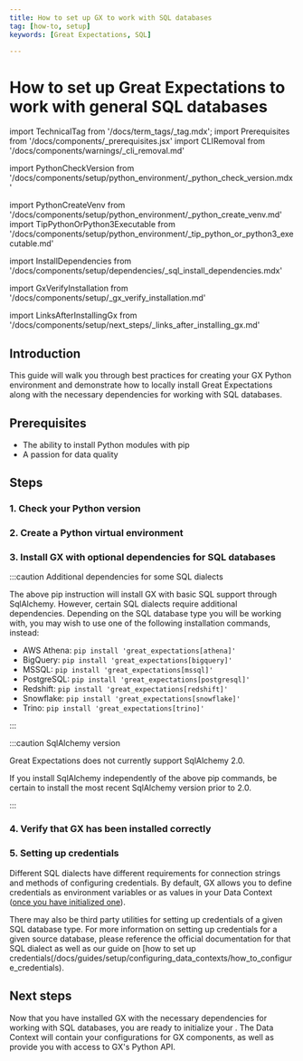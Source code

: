 ```yaml
---
title: How to set up GX to work with SQL databases
tag: [how-to, setup]
keywords: [Great Expectations, SQL]

---
```


# How to set up Great Expectations to work with general SQL databases

import TechnicalTag from '/docs/term_tags/_tag.mdx';
import Prerequisites from '/docs/components/_prerequisites.jsx'
import CLIRemoval from '/docs/components/warnings/_cli_removal.md'

<!-- ## Prerequisites -->

<!-- ### 1. Check your Python version -->
import PythonCheckVersion from '/docs/components/setup/python_environment/_python_check_version.mdx'

<!-- ### 2. Create a Python virtual environment -->
import PythonCreateVenv from '/docs/components/setup/python_environment/_python_create_venv.md'
import TipPythonOrPython3Executable from '/docs/components/setup/python_environment/_tip_python_or_python3_executable.md'

<!-- ### 3. Install GX with optional dependencies for databases -->
import InstallDependencies from '/docs/components/setup/dependencies/_sql_install_dependencies.mdx'

<!-- ### 4. Verify that GX has been installed correctly -->
import GxVerifyInstallation from '/docs/components/setup/_gx_verify_installation.md'

<!-- ## Next steps -->
import LinksAfterInstallingGx from '/docs/components/setup/next_steps/_links_after_installing_gx.md'


## Introduction

This guide will walk you through best practices for creating your GX Python environment and demonstrate how to locally install Great Expectations along with the necessary dependencies for working with SQL databases.

## Prerequisites

<Prerequisites requirePython = {true} requireInstallation = {false} requireDataContext = {false} requireSourceData = {null} requireDatasource = {false} requireExpectationSuite = {false}>

- The ability to install Python modules with pip
- A passion for data quality

</Prerequisites>

## Steps

### 1. Check your Python version

<PythonCheckVersion />

<TipPythonOrPython3Executable />

### 2. Create a Python virtual environment

<PythonCreateVenv />

### 3. Install GX with optional dependencies for SQL databases

<InstallDependencies install_key="sqlalchemy" database_name="SQL databases"/>

:::caution Additional dependencies for some SQL dialects

The above pip instruction will install GX with basic SQL support through SqlAlchemy.  However, certain SQL dialects require additional dependencies.  Depending on the SQL database type you will be working with, you may wish to use one of the following installation commands, instead:

- AWS Athena: `pip install 'great_expectations[athena]'`
- BigQuery: `pip install 'great_expectations[bigquery]'`
- MSSQL: `pip install 'great_expectations[mssql]'`
- PostgreSQL: `pip install 'great_expectations[postgresql]'`
- Redshift: `pip install 'great_expectations[redshift]'`
- Snowflake: `pip install 'great_expectations[snowflake]'`
- Trino: `pip install 'great_expectations[trino]'`

:::

:::caution SqlAlchemy version

Great Expectations does not currently support SqlAlchemy 2.0.

If you install SqlAlchemy independently of the above pip commands, be certain to install the most recent SqlAlchemy version prior to 2.0.

:::

### 4. Verify that GX has been installed correctly

<GxVerifyInstallation />

### 5. Setting up credentials

Different SQL dialects have different requirements for connection strings and methods of configuring credentials.  By default, GX allows you to define credentials as environment variables or as values in your Data Context ([once you have initialized one](/docs/guides/setup/configuring_data_contexts/how_to_configure_a_new_data_context_with_the_cli)).

There may also be third party utilities for setting up credentials of a given SQL database type.  For more information on setting up credentials for a given source database, please reference the official documentation for that SQL dialect as well as our guide on [how to set up credentials(/docs/guides/setup/configuring_data_contexts/how_to_configure_credentials).

## Next steps

Now that you have installed GX with the necessary dependencies for working with SQL databases, you are ready to initialize your <TechnicalTag tag="data_context" text="Data Context" />.  The Data Context will contain your configurations for GX components, as well as provide you with access to GX's Python API.

<LinksAfterInstallingGx />





